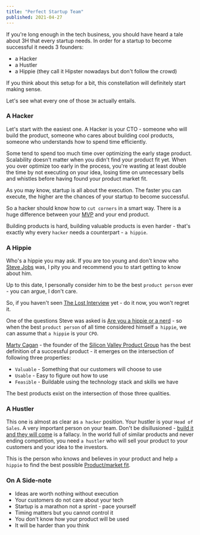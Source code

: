 ```yaml
---
title: "Perfect Startup Team"
published: 2021-04-27
---
```

If you're long enough in the tech business, you should have heard a tale about 3H that every startup needs. In order for a startup to become successful it needs 3 founders:
- a Hacker
- a Hustler
- a Hippie (they call it Hipster nowadays but don't follow the crowd)

If you think about this setup for a bit, this constellation will definitely start making sense.

Let's see what every one of those `3H` actually entails.

### A Hacker
Let's start with the easiest one. A Hacker is your CTO - someone who will build the product, someone who cares about building cool products, someone who understands how to spend time efficiently.

Some tend to spend too much time over optimizing the early stage product.
Scalability doesn't matter when you didn't find your product fit yet. When you over optimize too early in the process, you're wasting at least double the time by not executing on your idea, losing time on unnecessary bells and whistles before having found your product market fit.

As you may know, startup is all about the execution. The faster you can execute, the higher are the chances of your startup to become successful.

So a hacker should know how to `cut corners` in a smart way. There is a huge difference between your [MVP](https://en.wikipedia.org/wiki/Minimum_viable_product) and your end product.

Building products is hard, building valuable products is even harder - that's exactly why every `hacker` needs a counterpart - `a hippie`.

### A Hippie
Who's a hippie you may ask. If you are too young and don't know who [Steve
Jobs](https://en.wikipedia.org/wiki/Steve_Jobs) was, I pity you and recommend you to start getting to know about him.

Up to this date, I personally consider him to be the best `product person`
ever - you can argue, I don't care.

So, if you haven't seen [The Lost Interview](https://vimeo.com/475108226) yet - do it now, you won't regret it.

One of the questions Steve was asked is [Are you a hippie or a nerd](https://www.youtube.com/watch?v=uf6TzOHO_dk) - so when the best `product person` of all time considered himself `a hippie`, we can assume that `a hippie` is your `CPO`.

[Marty Cagan](https://svpg.com/our-team/#marty) - the founder of the [Silicon Valley Product Group](https://svpg.com/) has the best definition of a successful product - it emerges on the intersection of following three properties:
- `Valuable` - Something that our customers will choose to use
- `Usable` - Easy to figure out how to use
- `Feasible` - Buildable using the technology stack and skills we have

The best products exist on the intersection of those three qualities.

### A Hustler
This one is almost as clear as `a hacker` position. Your hustler is your `Head of Sales`. A very important person on your team. Don't be disillusioned - [build it and they will come](https://samuelmullen.com/articles/startup-fallacies-if-you-build-it-they-will-come/) is a fallacy. In the world full of similar products and never ending competition, you need `a hustler` who will sell your product to your customers and your idea to the investors.

This is the person who knows and believes in your product and help `a hippie` to find the best possible [Product/market fit](https://en.wikipedia.org/wiki/Product/market_fit).

### On A Side-note
- Ideas are worth nothing without execution
- Your customers do not care about your tech
- Startup is a marathon not a sprint - pace yourself
- Timing matters but you cannot control it
- You don't know how your product will be used
- It will be harder than you think
